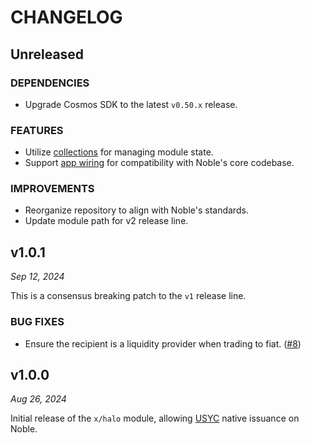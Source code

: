 # CHANGELOG

## Unreleased

### DEPENDENCIES

- Upgrade Cosmos SDK to the latest `v0.50.x` release.

### FEATURES

- Utilize [collections](https://docs.cosmos.network/v0.50/build/packages/collections) for managing module state.
- Support [app wiring](https://docs.cosmos.network/v0.50/build/building-apps/app-go-v2) for compatibility with Noble's core codebase.

### IMPROVEMENTS

- Reorganize repository to align with Noble's standards.
- Update module path for v2 release line.

## v1.0.1

*Sep 12, 2024*

This is a consensus breaking patch to the `v1` release line.

### BUG FIXES

- Ensure the recipient is a liquidity provider when trading to fiat. ([#8](https://github.com/noble-assets/halo/pull/8))

## v1.0.0

*Aug 26, 2024*

Initial release of the `x/halo` module, allowing [USYC](https://usyc.hashnote.com) native issuance on Noble.

